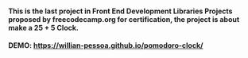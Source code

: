 #### This is the last project in Front End Development Libraries Projects proposed by freecodecamp.org for certification, the project is about make a 25 + 5 Clock.

#### DEMO: https://willian-pessoa.github.io/pomodoro-clock/